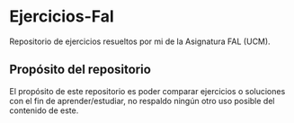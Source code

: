 # Ejercicios-Fal
Repositorio de ejercicios resueltos por mi de la Asignatura FAL (UCM).

## Propósito del repositorio
El propósito de este repositorio es poder comparar ejercicios o soluciones con el fin de aprender/estudiar, no respaldo ningún otro uso posible del contenido de este.
